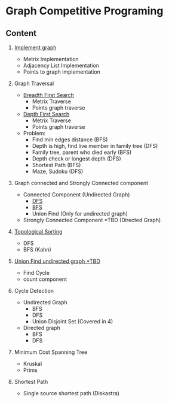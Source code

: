 # Graph Competitive Programing

## Content

1. [Implement graph](ImplementGraph_1.java)
    - Metrix Implementation
    - Adjacency List Implementation
    - Points to graph implementation

1. Graph Traversal
    - [Breadth First Search](Traverse_BFS_2.java)
        - Metrix Traverse
        - Points graph traverse
    - [Depth First Search](Traverse_DFS_3.java)
        - Metrix Traverse
        - Points graph traverse
    - Problem:
        - Find min edges distance (BFS)
        - Depth is high, find live member in family tree (DFS)
        - Family tree, parent who died early (BFS)
        - Depth check or longest depth (DFS)
        - Shortest Path (BFS)
        - Maze, Sudoku (DFS)

1. Graph connected and Strongly Connected component
    - Connected Component (Undirected Graph)
        - [DFS](ConnectedGraph_3.java)
        - [BFS](ConnectedGraph_3.java)
        - Union Find (Only for undirected graph)
    - Strongly Connected Component *TBD (Directed Graph)

1. [Topological Sorting](TopologicalSort.java)
    - DFS
    - BFS (Kahn)

1. [Union Find undirected graph *TBD](UnionFind_4.java)
    - Find Cycle
    - count component

1. Cycle Detection
    - Undirected Graph
        - BFS
        - DFS
        - Union Disjoint Set (Covered in 4)
    - Directed graph
        - BFS
        - DFS

1. Minimum Cost Spanning Tree
    - Kruskal
    - Prims

1. Shortest Path
    - Single source shortest path (Diskastra)